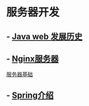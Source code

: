 # 服务器开发

## - [Java web 发展历史](https://github.com/geekist/developer_guide/blob/main/server/history.md)

## - [Nginx服务器](https://github.com/geekist/developer_guide/blob/main/nginx/nginx.md)

[服务器基础](https://github.com/geekist/developer_guide/blob/main/server/server.md)

## - [Spring介绍](https://github.com/geekist/developer_guide/blob/main/server/spring.md)